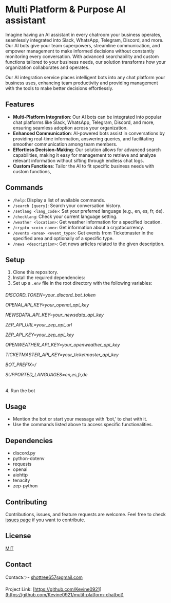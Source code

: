# Multi Platform & Purpose AI assistant

Imagine having an AI assistant in every chatroom your business operates, seamlessly integrated into Slack, WhatsApp, Telegram, Discord, and more. Our AI bots give your team superpowers, streamline communication, and empower management to make informed decisions without constantly monitoring every conversation. With advanced searchability and custom functions tailored to your business needs, our solution transforms how your organization collaborates and operates.

Our AI integration service places intelligent bots into any chat platform your business uses, enhancing team productivity and providing management with the tools to make better decisions effortlessly.

## Features

- **Multi-Platform Integration**: Our AI bots can be integrated into popular chat platforms like Slack, WhatsApp, Telegram, Discord, and more, ensuring seamless adoption across your organization.
- **Enhanced Communication**: AI-powered bots assist in conversations by providing real-time information, answering queries, and facilitating smoother communication among team members.
- **Effortless Decision-Making**: Our solution allows for advanced search capabilities, making it easy for management to retrieve and analyze relevant information without sifting through endless chat logs.
- **Custom Functions**: Tailor the AI to fit specific business needs with custom functions,

## Commands

- `/help`: Display a list of available commands.
- `/search [query]`: Search your conversation history.
- `/setlang <lang_code>`: Set your preferred language (e.g., en, es, fr, de).
- `/checklang`: Check your current language setting.
- `/weather <location>`: Get weather information for a specified location.
- `/crypto <coin name>`: Get information about a cryptocurrency.
- `/events <area> <event_type>`: Get events from Ticketmaster in the specified area and optionally of a specific type.
- `/news <description>`: Get news articles related to the given description.

## Setup

1. Clone this repository.
2. Install the required dependencies:
3. Set up a `.env` file in the root directory with the following variables:
<h6>
</p>
DISCORD_TOKEN=your_discord_bot_token</p>
OPENAI_API_KEY=your_openai_api_key</p>
NEWSDATA_API_KEY=your_newsdata_api_key</p>
ZEP_API_URL=your_zep_api_url</p>
ZEP_API_KEY=your_zep_api_key</p>
OPENWEATHER_API_KEY=your_openweather_api_key</p>
TICKETMASTER_API_KEY=your_ticketmaster_api_key</p>
BOT_PREFIX=/</p>
SUPPORTED_LANGUAGES=en,es,fr,de</p>
</h6>
4. Run the bot

## Usage

- Mention the bot or start your message with 'bot,' to chat with it.
- Use the commands listed above to access specific functionalities.

## Dependencies

- discord.py
- python-dotenv
- requests
- openai
- aiohttp
- tenacity
- zep-python

## Contributing

Contributions, issues, and feature requests are welcome. Feel free to check [issues page](https://github.com/Kevine0921/mutil-platform-chatbot/issues) if you want to contribute.

## License

[MIT](https://choosealicense.com/licenses/mit/)

## Contact

Contact👉- shottree657@gmail.com

Project Link: [https://github.com/Kevine0921](https://github.com/Kevine0921/mutil-platform-chatbot)
